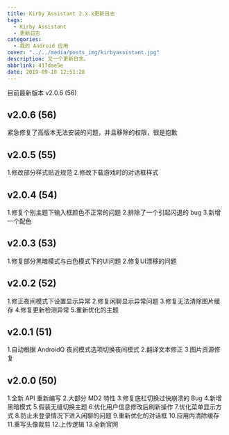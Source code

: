 ```yaml
---
title: Kirby Assistant 2.x.x更新日志
tags:
  - Kirby Assistant
  - 更新日志
categories:
  - 我的 Android 应用
cover: "../../media/posts_img/kirbyassistant.jpg"
description: 又一个更新日志。
abbrlink: 417dae5e
date: 2019-09-10 12:51:28
---
```

目前最新版本 v2.0.6 (56)

## v2.0.6 (56)

紧急修复了高版本无法安装的问题，并且移除的权限，很是抱歉

## v2.0.5 (55)

1.修改部分样式贴近规范
2.修改下载游戏时的对话框样式

## v2.0.4 (54)

1.修复个别主题下输入框颜色不正常的问题
2.排除了一个引起闪退的 bug
3.新增一个配色

## v2.0.3 (53)

1.修复部分黑暗模式与白色模式下的UI问题
2.修复UI漂移的问题

## v2.0.2 (52)

1.修正夜间模式下设置显示异常
2.修复闲聊显示异常问题
3.修复无法清除图片缓存
4.修复更新检测异常
5.重新优化的主题

## v2.0.1 (51)

1.自动根据 AndroidQ 夜间模式选项切换夜间模式
2.翻译文本修正
3.图片资源修复

## v2.0.0 (50)

1.全新 API 重新编写
2.大部分 MD2 特性
3.修复底栏切换过快崩溃的 Bug
4.新增黑暗模式
5.假装无缝切换主题
6.优化用户信息修改后刷新操作
7.优化菜单显示方式
8.防止未登录情况下进入闲聊的问题
9.重新优化的对话框
10.应用内清除缓存
11.重写头像裁剪
12.上传逻辑
13.全新官网
